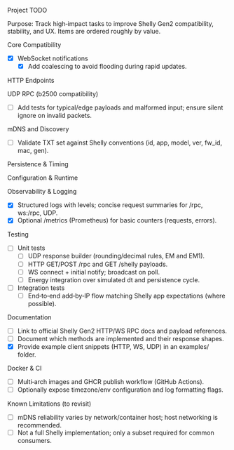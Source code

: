 Project TODO

Purpose: Track high‑impact tasks to improve Shelly Gen2 compatibility, stability, and UX. Items are ordered roughly by value.

Core Compatibility

- [x] WebSocket notifications
  - [x] Add coalescing to avoid flooding during rapid updates.

HTTP Endpoints

UDP RPC (b2500 compatibility)

- [ ] Add tests for typical/edge payloads and malformed input; ensure silent ignore on invalid packets.

mDNS and Discovery

- [ ] Validate TXT set against Shelly conventions (id, app, model, ver, fw_id, mac, gen).

Persistence & Timing

Configuration & Runtime

Observability & Logging

- [x] Structured logs with levels; concise request summaries for /rpc, ws:/rpc, UDP.
- [x] Optional /metrics (Prometheus) for basic counters (requests, errors).

Testing

- [ ] Unit tests
  - [ ] UDP response builder (rounding/decimal rules, EM and EM1).
  - [ ] HTTP GET/POST /rpc and GET /shelly payloads.
  - [ ] WS connect + initial notify; broadcast on poll.
  - [ ] Energy integration over simulated dt and persistence cycle.
- [ ] Integration tests
  - [ ] End‑to‑end add‑by‑IP flow matching Shelly app expectations (where possible).

Documentation

- [ ] Link to official Shelly Gen2 HTTP/WS RPC docs and payload references.
- [ ] Document which methods are implemented and their response shapes.
- [x] Provide example client snippets (HTTP, WS, UDP) in an examples/ folder.

Docker & CI

- [ ] Multi‑arch images and GHCR publish workflow (GitHub Actions).
- [ ] Optionally expose timezone/env configuration and log formatting flags.

Known Limitations (to revisit)

- [ ] mDNS reliability varies by network/container host; host networking is recommended.
- [ ] Not a full Shelly implementation; only a subset required for common consumers.
